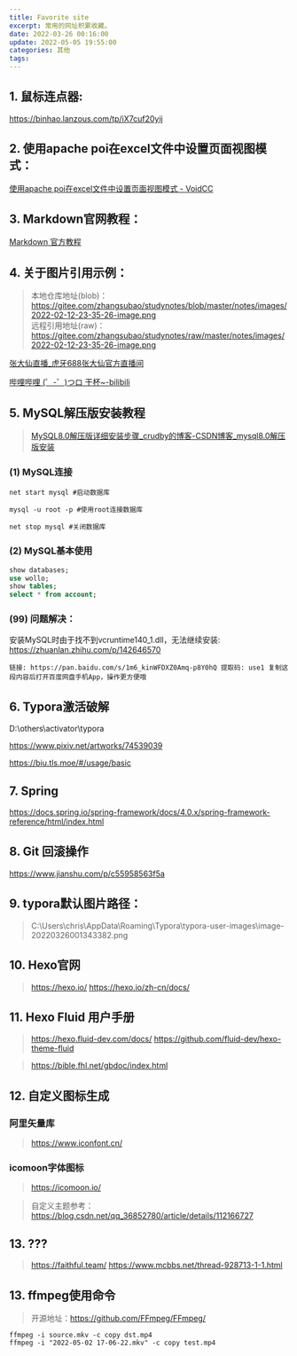 ```yaml
---
title: Favorite site
excerpt: 常用的网址积累收藏。
date: 2022-03-26 00:16:00
update: 2022-05-05 19:55:00
categories: 其他
tags:
---
```

## 1. 鼠标连点器:

https://binhao.lanzous.com/tp/iX7cuf20yij

## 2. 使用apache poi在excel文件中设置页面视图模式：

[使用apache poi在excel文件中设置页面视图模式 - VoidCC](http://cn.voidcc.com/question/p-dzzhcngh-va.html)

## 3. Markdown官网教程：

[Markdown 官方教程](https://markdown.com.cn/)

## 4. 关于图片引用示例：

> 本地仓库地址(blob)：  https://gitee.com/zhangsubao/studynotes/blob/master/notes/images/2022-02-12-23-35-26-image.png  
> 远程引用地址(raw)：  https://gitee.com/zhangsubao/studynotes/raw/master/notes/images/2022-02-12-23-35-26-image.png

[张大仙直播_虎牙688张大仙官方直播间](https://www.huya.com/688)

[哔哩哔哩 (゜-゜)つロ 干杯~-bilibili](https://www.bilibili.com/)

## 5. MySQL解压版安装教程

> [MySQL8.0解压版详细安装步骤_crudby的博客-CSDN博客_mysql8.0解压版安装](https://blog.csdn.net/crudby/article/details/100051007)

### (1) MySQL连接

```
net start mysql #启动数据库

mysql -u root -p #使用root连接数据库

net stop mysql #关闭数据库
```

### (2) MySQL基本使用

```sql
show databases;
use wollo;
show tables;
select * from account;
```

### (99) 问题解决：

安装MySQL时由于找不到vcruntime140_1.dll，无法继续安装: https://zhuanlan.zhihu.com/p/142646570

```
链接: https://pan.baidu.com/s/1m6_kinWFDXZ0Amq-p8Y0hQ 提取码: use1 复制这段内容后打开百度网盘手机App，操作更方便哦
```

## 6. Typora激活破解

D:\others\activator\typora

https://www.pixiv.net/artworks/74539039

https://biu.tls.moe/#/usage/basic

## 7. Spring

https://docs.spring.io/spring-framework/docs/4.0.x/spring-framework-reference/html/index.html

## 8. Git 回滚操作

https://www.jianshu.com/p/c55958563f5a

## 9. typora默认图片路径：

> C:\Users\chris\AppData\Roaming\Typora\typora-user-images\image-20220326001343382.png

## 10. Hexo官网
> https://hexo.io/
> https://hexo.io/zh-cn/docs/

## 11. Hexo Fluid 用户手册
> https://hexo.fluid-dev.com/docs/
> https://github.com/fluid-dev/hexo-theme-fluid


> https://bible.fhl.net/gbdoc/index.html


## 12. 自定义图标生成
### 阿里矢量库
> https://www.iconfont.cn/
### icomoon字体图标
> https://icomoon.io/

> 自定义主题参考：https://blog.csdn.net/qq_36852780/article/details/112166727

## 13. ???
> https://faithful.team/
> https://www.mcbbs.net/thread-928713-1-1.html


## 13. ffmpeg使用命令
> 开源地址：https://github.com/FFmpeg/FFmpeg/
```
ffmpeg -i source.mkv -c copy dst.mp4
ffmpeg -i "2022-05-02 17-06-22.mkv" -c copy test.mp4
```

